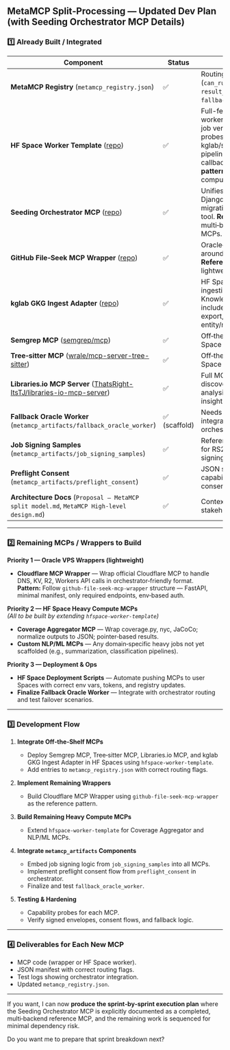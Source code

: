 ## **MetaMCP Split‑Processing — Updated Dev Plan (with Seeding Orchestrator MCP Details)**

### 1️⃣ Already Built / Integrated
| Component | Status | Notes |
|-----------|--------|-------|
| **MetaMCP Registry** (`metamcp_registry.json`) | ✅ | Routing flags (`can_run_on_user_space`, `result_pointer_preferred`, `fallback_to_oracle`). |
| **HF Space Worker Template** ([repo](https://github.com/ThatsRight-ItsTJ/files-whatever/tree/main/hfspace-worker-template)) | ✅ | Full-featured HF Space MCP worker scaffold with signed job verification, capability probes, kglab/semgrep/tree‑sitter pipelines, pointer results, callback support. **Reference pattern** for all heavy compute MCPs. |
| **Seeding Orchestrator MCP** ([repo](https://github.com/ThatsRight-ItsTJ/files-whatever/tree/main/seeding-orchestrator-mcp)) | ✅ | Unifies Prisma DB seed, Django loaddata, Alembic migrations into one `seed()` tool. **Reference pattern** for multi‑backend orchestration MCPs. |
| **GitHub File‑Seek MCP Wrapper** ([repo](https://github.com/ThatsRight-ItsTJ/files-whatever/tree/main/github-file-seek-mcp-wrapper)) | ✅ | Oracle‑hosted wrapper around GitHub API. **Reference pattern** for all lightweight wrappers. |
| **kglab GKG Ingest Adapter** ([repo](https://github.com/ThatsRight-ItsTJ/files-whatever/tree/main/kglab-gkg-ingest-adapter)) | ✅ | HF Space MCP for ingesting/querying/exporting Knowledge Graphs. Scaffold includes ingestion, SPARQL, export, stats; extensible for entity/relation extraction. |
| **Semgrep MCP** ([semgrep/mcp](https://github.com/semgrep/mcp)) | ✅ | Off‑the‑shelf; deploy in HF Space using template. |
| **Tree‑sitter MCP** ([wrale/mcp-server-tree-sitter](https://github.com/wrale/mcp-server-tree-sitter)) | ✅ | Off‑the‑shelf; deploy in HF Space using template. |
| **Libraries.io MCP Server** ([ThatsRight-ItsTJ/libraries-io-mcp-server](https://github.com/ThatsRight-ItsTJ/libraries-io-mcp-server)) | ✅ | Full MCP server for package discovery, dependency analysis, and ecosystem insights. |
| **Fallback Oracle Worker** (`metamcp_artifacts/fallback_oracle_worker`) | ✅ (scaffold) | Needs final integration/testing with orchestrator. |
| **Job Signing Samples** (`metamcp_artifacts/job_signing_samples`) | ✅ | Reference implementation for RS256 JWT job signing/verification. |
| **Preflight Consent** (`metamcp_artifacts/preflight_consent`) | ✅ | JSON schema + UI copy for capability probes and consent prompts. |
| **Architecture Docs** (`Proposal — MetaMCP split model.md`, `MetaMCP High-level design.md`) | ✅ | Context for devs & stakeholders. |

---

### 2️⃣ Remaining MCPs / Wrappers to Build

**Priority 1 — Oracle VPS Wrappers (lightweight)**
- **Cloudflare MCP Wrapper** — Wrap official Cloudflare MCP to handle DNS, KV, R2, Workers API calls in orchestrator‑friendly format.  
  **Pattern:** Follow `github-file-seek-mcp-wrapper` structure — FastAPI, minimal manifest, only required endpoints, env‑based auth.

**Priority 2 — HF Space Heavy Compute MCPs**  
*(All to be built by extending `hfspace-worker-template`)*  
- **Coverage Aggregator MCP** — Wrap coverage.py, nyc, JaCoCo; normalize outputs to JSON; pointer‑based results.  
- **Custom NLP/ML MCPs** — Any domain‑specific heavy jobs not yet scaffolded (e.g., summarization, classification pipelines).

**Priority 3 — Deployment & Ops**
- **HF Space Deployment Scripts** — Automate pushing MCPs to user Spaces with correct env vars, tokens, and registry updates.
- **Finalize Fallback Oracle Worker** — Integrate with orchestrator routing and test failover scenarios.

---

### 3️⃣ Development Flow

1. **Integrate Off‑the‑Shelf MCPs**  
   - Deploy Semgrep MCP, Tree‑sitter MCP, Libraries.io MCP, and kglab GKG Ingest Adapter in HF Spaces using `hfspace-worker-template`.  
   - Add entries to `metamcp_registry.json` with correct routing flags.

2. **Implement Remaining Wrappers**  
   - Build Cloudflare MCP Wrapper using `github-file-seek-mcp-wrapper` as the reference pattern.

3. **Build Remaining Heavy Compute MCPs**  
   - Extend `hfspace-worker-template` for Coverage Aggregator and NLP/ML MCPs.

4. **Integrate `metamcp_artifacts` Components**  
   - Embed job signing logic from `job_signing_samples` into all MCPs.  
   - Implement preflight consent flow from `preflight_consent` in orchestrator.  
   - Finalize and test `fallback_oracle_worker`.

5. **Testing & Hardening**  
   - Capability probes for each MCP.  
   - Verify signed envelopes, consent flows, and fallback logic.

---

### 4️⃣ Deliverables for Each New MCP
- MCP code (wrapper or HF Space worker).
- JSON manifest with correct routing flags.
- Test logs showing orchestrator integration.
- Updated `metamcp_registry.json`.

---

If you want, I can now **produce the sprint‑by‑sprint execution plan** where the Seeding Orchestrator MCP is explicitly documented as a completed, multi‑backend reference MCP, and the remaining work is sequenced for minimal dependency risk.  

Do you want me to prepare that sprint breakdown next?
